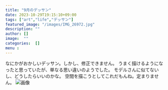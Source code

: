 ```yaml
---
title: "9月のデッサン"
date: 2023-10-29T19:15:10+09:00
tags: ["art","life","デッサン"]
featured_image: "/images/IMG_26972.jpg"
description: ""
author: []
image:  ""
categories:  []
menu :
---
```

なにかがおかしいデッサン。しかし、修正できません。
うまく描けるようになったと思っていたが、単なる思い違いのようでした。
モデルさんに似てないし、どうしたらいいのかな。
空間を描こうとしてこれだもんね。定まりません。
![画像](/images/IMG_26972.jpg)
